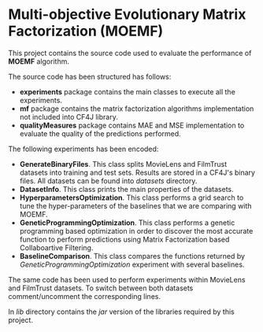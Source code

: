 # Multi-objective Evolutionary Matrix Factorization (MOEMF)

This project contains the source code used to evaluate the performance of **MOEMF** algorithm.

The source code has been structured has follows:

- **experiments** package contains the main classes to execute all the experiments.
- **mf** package contains the matrix factorization algorithms implementation not included into CF4J library.
- **qualityMeasures** package contains MAE and MSE implementation to evaluate the quality of the predictions performed.

The following experiments has been encoded:

- **GenerateBinaryFiles**. This class splits MovieLens and FilmTrust datasets into training and test sets. Results are stored in a CF4J's binary files. All datasets can be found into *datasets* directory.
- **DatasetInfo**. This class prints the main properties of the datasets.
- **HyperparametersOptimization**. This class performs a grid search to tune the hyper-parameters of the baselines that we are comparing with MOEMF.
- **GeneticProgrammingOptimization**. This class performs a genetic programming based optimization in order to discover the most accurate function to perform predictions using Matrix Factorization based Collaboartive Filtering.
- **BaselineComparison**. This class compares the functions returned by *GeneticProgrammingOptimization* experiment with several baselines.

The same code has been used to perform experiments within MovieLens and FilmTrust datasets. To switch between both datasets comment/uncomment the corresponding lines.

In *lib* directory contains the *jar* version of the libraries required by this project.